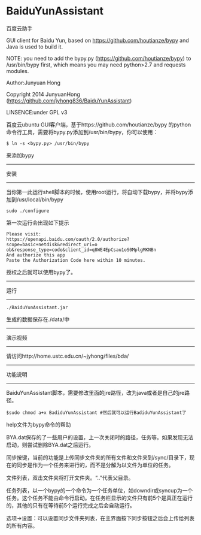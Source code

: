 BaiduYunAssistant
=================

百度云助手

GUI client for Baidu Yun, based on https://github.com/houtianze/bypy and Java is used to build it.

NOTE: you need to add the bypy.py (https://github.com/houtianze/bypy) to /usr/bin/bypy first, which means you may need python>2.7 and requests modules.

Author:Junyuan Hong

Copyright 2014 JunyuanHong (https://github.com/jyhong836/BaiduYunAssistant)

LINSENCE:under GPL v3

百度云ubuntu GUI客户端，基于https://github.com/houtianze/bypy 的python命令行工具，需要将bypy.py添加到/usr/bin/bypy，你可以使用：
````
$ ln -s <bypy.py> /usr/bin/bypy
````
来添加bypy

----

安装

----

当你第一此运行shell脚本的时候，使用root运行，将自动下载bypy，并将bypy添加到/usr/local/bin/bypy

````
sudo ./configure
````
第一次运行会出现如下提示
````
Please visit:
https://openapi.baidu.com/oauth/2.0/authorize?scope=basic+netdisk&redirect_uri=o                                                                           ob&response_type=code&client_id=q8WE4EpCsau1oS0MplgMKNBn
And authorize this app
Paste the Authorization Code here within 10 minutes.
````
授权之后就可以使用bypy了。

----

运行

----

````
./BaiduYunAssistant.jar
````
生成的数据保存在./data/中

----

演示视频

----

请访问http://home.ustc.edu.cn/~jyhong/files/bda/


----

功能说明

----

BaiduYunAssistant脚本，需要修改里面的jre路径，改为java或者是自己的jre路径。

````
$sudo chmod a+x BadiduYunAssistant #然后就可以运行BadiduYunAssistant了
````

help文件为bypy命令的帮助

BYA.dat保存的了一些用户的设置，上一次关闭时的路径，任务等。如果发现无法启动，则尝试删除BYA.dat之后运行。

同步按键，当前的功能是上传同步文件夹的所有文件和文件夹到/sync/目录下，现在的同步是作为一个任务来进行的，而不是分解为以文件为单位的任务。

文件列表，双击文件夹将打开文件夹。“..”代表父目录。

任务列表，以一个bypy的一个命令为一个任务单位，如downdir或syncup为一个任务。这个任务不能由命令行启动。在任务栏显示的文件只有前5个是真正在运行的，其他的只有在等待前5个运行完成之后会自动运行。

选项->设置：可以设置同步文件夹列表，在主界面按下同步按钮之后会上传给列表的所有内容。


